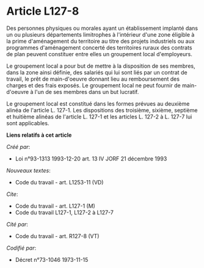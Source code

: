 # Article L127-8

Des personnes physiques ou morales ayant un établissement implanté dans un ou plusieurs départements limitrophes à
l'intérieur d'une zone éligible à la prime d'aménagement du territoire au titre des projets industriels ou aux programmes
d'aménagement concerté des territoires ruraux des contrats de plan peuvent constituer entre elles un groupement local
d'employeurs.

Le groupement local a pour but de mettre à la disposition de ses membres, dans la zone ainsi définie, des salariés qui lui
sont liés par un contrat de travail, le prêt de main-d'oeuvre donnant lieu au remboursement des charges et des frais exposés.
Le groupement local ne peut fournir de main-d'oeuvre à l'un de ses membres dans un but lucratif.

Le groupement local est constitué dans les formes prévues au deuxième alinéa de l'article L. 127-1. Les dispositions des
troisième, sixième, septième et huitième alinéas de l'article L. 127-1 et les articles L. 127-2 à L. 127-7 lui sont
applicables.

**Liens relatifs à cet article**

_Créé par_:

  - Loi n°93-1313 1993-12-20 art. 13 IV JORF 21 décembre 1993

_Nouveaux textes_:

  - Code du travail - art. L1253-11 (VD)

_Cite_:

  - Code du travail - art. L127-1 (M)
  - Code du travail L127-1, L127-2 à L127-7

_Cité par_:

  - Code du travail - art. R127-8 (VT)

_Codifié par_:

  - Décret n°73-1046 1973-11-15
